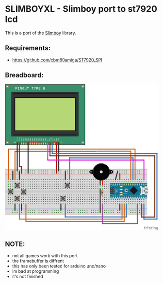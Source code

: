 # SLIMBOYXL - Slimboy port to st7920 lcd

This is a port of the [Slimboy](https://github.com/harbaum/Arduboy2) library.

## Requirements:
- https://github.com/cbm80amiga/ST7920_SPI

## Breadboard:
![Breadboard](breadboard.png)

## NOTE:
- not all games work with this port
- the framebuffer is diffrent
- this has only been tested for arduino uno/nano
- im bad at programming
- it's not finished
